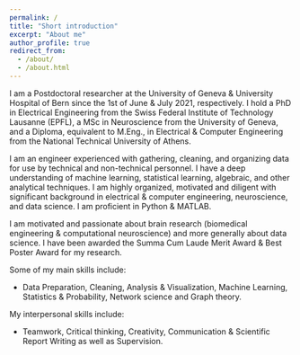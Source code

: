 ```yaml
---
permalink: /
title: "Short introduction"
excerpt: "About me"
author_profile: true
redirect_from: 
  - /about/
  - /about.html
---
```


I am a Postdoctoral researcher at the University of Geneva & University Hospital of Bern since the 1st of June & July 2021, respectively. I hold a PhD in Electrical Engineering from the Swiss Federal Institute of Technology Lausanne (EPFL), a MSc in Neuroscience from the University of Geneva, and a Diploma, equivalent to M.Eng., in Electrical & Computer Engineering from the National Technical University of Athens.

I am an engineer experienced with gathering, cleaning, and organizing data for use by technical and non-technical personnel. I have a deep understanding of machine learning, statistical learning, algebraic, and other analytical techniques. I am highly organized, motivated and diligent with significant background in electrical & computer engineering, neuroscience, and data science. I am proficient in Python & MATLAB.

I am motivated and passionate about brain research (biomedical engineering & computational neuroscience) and more generally about data science. I have been awarded the Summa Cum Laude Merit Award & Best Poster Award for my research.

Some of my main skills include:
- Data Preparation, Cleaning, Analysis & Visualization, Machine Learning, Statistics & Probability, Network science and Graph theory.

My interpersonal skills include:
- Teamwork, Critical thinking, Creativity, Communication & Scientific Report Writing as well as Supervision.


